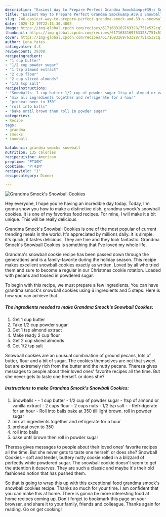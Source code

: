 ```yaml
---
description: "Easiest Way to Prepare Perfect Grandma Smock&amp;#39;s Snowball Cookies"
title: "Easiest Way to Prepare Perfect Grandma Smock&amp;#39;s Snowball Cookies"
slug: 746-easiest-way-to-prepare-perfect-grandma-smock-and-39-s-snowball-cookies
date: 2020-12-19T22:11:30.480Z
image: https://img-global.cpcdn.com/recipes/6171683169763328/751x532cq70/grandma-smocks-snowball-cookies-recipe-main-photo.jpg
thumbnail: https://img-global.cpcdn.com/recipes/6171683169763328/751x532cq70/grandma-smocks-snowball-cookies-recipe-main-photo.jpg
cover: https://img-global.cpcdn.com/recipes/6171683169763328/751x532cq70/grandma-smocks-snowball-cookies-recipe-main-photo.jpg
author: Lena Yates
ratingvalue: 4.3
reviewcount: 39308
recipeingredient:
- "1 cup butter"
- "1/2 cup powder sugar"
- "1 tsp almond extract"
- "2 cup flour"
- "2 cup sliced almonds"
- "1/2 tsp salt"
recipeinstructions:
- "Snowballs  1 cup butter 1/2 cup of powder sugar 1tsp of almond or vanilla extract 2 cups flour 2 cups nuts 1/2 tsp salt  Refridgerate for an hour Roll into balls bake at 350 till light brown. roll in powder sugar"
- "mix all ingredients together and refrigerate for a hour"
- "preheat oven to 350"
- "roll into balls"
- "bake until brown then roll in powder sugar"
categories:
- Recipe
tags:
- grandma
- smocks
- snowball

katakunci: grandma smocks snowball 
nutrition: 135 calories
recipecuisine: American
preptime: "PT30M"
cooktime: "PT41M"
recipeyield: "1"
recipecategory: Dinner

---
```



![Grandma Smock&#39;s Snowball Cookies](https://img-global.cpcdn.com/recipes/6171683169763328/751x532cq70/grandma-smocks-snowball-cookies-recipe-main-photo.jpg)

Hey everyone, I hope you're having an incredible day today. Today, I'm gonna show you how to make a distinctive dish, grandma smock&#39;s snowball cookies. It is one of my favorites food recipes. For mine, I will make it a bit unique. This will be really delicious.

Grandma Smock&#39;s Snowball Cookies is one of the most popular of current trending meals in the world. It's appreciated by millions daily. It is simple, it's quick, it tastes delicious. They are fine and they look fantastic. Grandma Smock&#39;s Snowball Cookies is something that I've loved my whole life.

Grandma&#39;s snowball cookie recipe has been passed down through the generations and is a family-favorite during the holiday season. This recipe makes excellent snowball cookies exactly as written. Loved by all who tried them and sure to become a regular in our Christmas cookie rotation. Loaded with pecans and tossed in powdered sugar.


To begin with this recipe, we must prepare a few ingredients. You can have grandma smock&#39;s snowball cookies using 6 ingredients and 5 steps. Here is how you can achieve that.

<!--inarticleads1-->

##### The ingredients needed to make Grandma Smock&#39;s Snowball Cookies:

1. Get 1 cup butter
1. Take 1/2 cup powder sugar
1. Get 1 tsp almond extract
1. Make ready 2 cup flour
1. Get 2 cup sliced almonds
1. Get 1/2 tsp salt


Snowball cookies are an unusual combination of ground pecans, lots of butter, flour and a bit of sugar. The cookies themselves are not that sweet but are extremely rich from the butter and the nutty pecans. Theresa gives messages to people about their loved ones&#39; favorite recipes all the time. But she never gets to taste one herself. or does she? 

<!--inarticleads2-->

##### Instructions to make Grandma Smock&#39;s Snowball Cookies:

1. Snowballs -  - 1 cup butter - 1/2 cup of powder sugar - 1tsp of almond or vanilla extract - 2 cups flour - 2 cups nuts - 1/2 tsp salt -  - Refridgerate for an hour - Roll into balls bake at 350 till light brown. roll in powder sugar
1. mix all ingredients together and refrigerate for a hour
1. preheat oven to 350
1. roll into balls
1. bake until brown then roll in powder sugar


Theresa gives messages to people about their loved ones&#39; favorite recipes all the time. But she never gets to taste one herself. or does she? Snowball Cookies - soft and tender, buttery nutty cookie rolled in a blizzard of perfectly white powdered sugar. The snowball cookie doesn&#39;t seem to get the attention it deserves. They are such a classic and maybe it&#39;s their old fashioned notion that has pushed them. 

So that is going to wrap this up with this exceptional food grandma smock&#39;s snowball cookies recipe. Thanks so much for your time. I am confident that you can make this at home. There is gonna be more interesting food at home recipes coming up. Don't forget to bookmark this page on your browser, and share it to your family, friends and colleague. Thanks again for reading. Go on get cooking!
